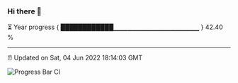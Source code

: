 ### Hi there 👋

⏳ Year progress { ████████████▁▁▁▁▁▁▁▁▁▁▁▁▁▁▁▁▁▁ } 42.40 %

---

⏰ Updated on Sat, 04 Jun 2022 18:14:03 GMT

![Progress Bar CI](https://github.com/liununu/liununu/workflows/Progress%20Bar%20CI/badge.svg)
